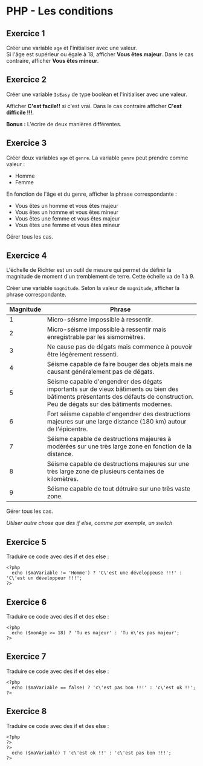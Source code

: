 # PHP - Les conditions
## Exercice 1
Créer une variable `age` et l'initialiser avec une valeur.  
Si l'âge est supérieur ou égale à 18, afficher **Vous êtes majeur**.
Dans le cas contraire, afficher **Vous êtes mineur**.

## Exercice 2
Créer une variable `IsEasy` de type booléan et l'initialiser avec une valeur.  

Afficher **C'est facile!!** si c'est vrai. Dans le cas contraire afficher **C'est difficile !!!**.  

**Bonus :** L'écrire de deux manières différentes.

## Exercice 3
Créer deux variables `age` et `genre`. La variable `genre` peut prendre comme valeur :
- Homme
- Femme  

En fonction de l'âge et du genre, afficher la phrase correspondante :

- Vous êtes un homme et vous êtes majeur
- Vous êtes un homme et vous êtes mineur
- Vous êtes une femme et vous êtes majeur
- Vous êtes une femme et vous êtes mineur

Gérer tous les cas.

## Exercice 4
L'échelle de Richter est un outil de mesure qui permet de définir la magnitude de moment d'un tremblement de terre. Cette échelle va de 1 à 9.  

Créer une variable `magnitude`. Selon la valeur de `magnitude`, afficher la phrase correspondante.  

|Magnitude   |   Phrase|
|------      |    ---|
|1           |   Micro-séisme impossible à ressentir.|
|2           |   Micro-séisme impossible à ressentir mais enregistrable par les sismomètres.|
|3           |   Ne cause pas de dégats mais commence à pouvoir être légèrement ressenti.|
|4           |   Séisme capable de faire bouger des objets mais ne causant généralement pas de dégats.|
|5           |   Séisme capable d'engendrer des dégats importants sur de vieux bâtiments ou bien des bâtiments présentants des défauts de construction. Peu de dégats sur des bâtiments modernes.|
|6           |   Fort séisme capable d'engendrer des destructions majeures sur une large distance (180 km) autour de l'épicentre.|
|7           |   Séisme capable de destructions majeures à modérées sur une très large zone en fonction de la distance.|
|8           |   Séisme capable de destructions majeures sur une très large zone de plusieurs centaines de kilomètres.|
|9           |   Séisme capable de tout détruire sur une très vaste zone.  |

Gérer tous les cas.  

*Utilser autre chose que des if else, comme par exemple, un switch*

## Exercice 5
Traduire ce code avec des if et des else :  


    <?php
      echo ($maVariable != 'Homme') ? 'C\'est une développeuse !!!' : 'C\'est un développeur !!!';
    ?>

## Exercice 6
Traduire ce code avec des if et des else :  


    <?php
      echo ($monAge >= 18) ? 'Tu es majeur' : 'Tu n\'es pas majeur';
    ?>
## Exercice 7
Traduire ce code avec des if et des else :  


    <?php
      echo ($maVariable == false) ? 'c\'est pas bon !!!' : 'c\'est ok !!';
    ?>
## Exercice 8
Traduire ce code avec des if et des else :  


    <?php
    ?>
    ?>
      echo ($maVariable) ? 'c\'est ok !!' : 'c\'est pas bon !!!';
    ?>
